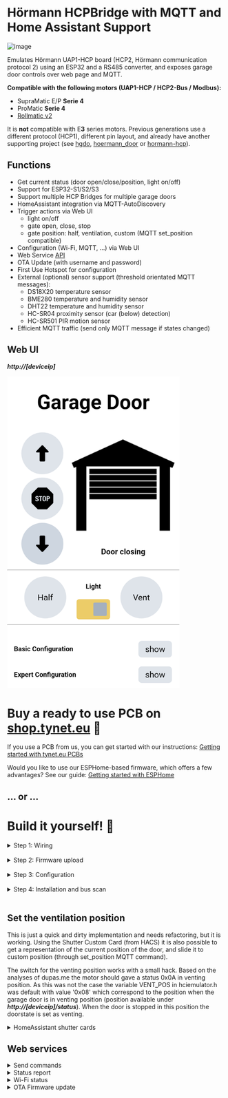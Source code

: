 # Hörmann HCPBridge with MQTT and Home Assistant Support
![image](https://user-images.githubusercontent.com/14005124/215204028-66bb0342-6bc2-48dc-ad8e-b08508bdc811.png)

Emulates Hörmann UAP1-HCP board (HCP2, Hörmann communication protocol 2) using an ESP32 and a RS485 converter, and exposes garage door controls over web page and MQTT.

**Compatible with the following motors (UAP1-HCP / HCP2-Bus / Modbus):**

* SupraMatic E/P **Serie 4**
* ProMatic **Serie 4**
* [Rollmatic v2](docs/rollmatic_v2.md)

It is **not** compatible with E**3** series motors. Previous generations use a different protocol (HCP1), different pin layout, and already have another supporting project (see [hgdo](https://github.com/steff393/hgdo), [hoermann_door](https://github.com/stephan192/hoermann_door) or [hormann-hcp](https://github.com/raintonr/hormann-hcp)).

## Functions

* Get current status (door open/close/position, light on/off)
* Support for ESP32-S1/S2/S3
* Support multiple HCP Bridges for multiple garage doors
* HomeAssistant integration via MQTT-AutoDiscovery
* Trigger actions via Web UI
  * light on/off
  * gate open, close, stop
  * gate position: half, ventilation, custom (MQTT set_position compatible)
* Configuration (Wi-Fi, MQTT, ...) via Web UI
* Web Service [API](#web-services)
* OTA Update (with username and password)
* First Use Hotspot for configuration
* External (optional) sensor support (threshold orientated MQTT messages):
  * DS18X20 temperature sensor
  * BME280 temperature and humidity sensor
  * DHT22 temperature and humidity sensor
  * HC-SR04 proximity sensor (car (below) detection)
  * HC-SR501 PIR motion sensor
* Efficient MQTT traffic (send only MQTT message if states changed)

## Web UI

***http://[deviceip]***

<img src="docs/Images/webinterface.png" width="400" alt="Image of the Web UI">

# Buy a ready to use PCB on [shop.tynet.eu](https://shop.tynet.eu/rs485-bridge-diy-hoermann-mqtt-adapter-esp32-s3-dev-board) :rocket:

If you use a PCB from us, you can get started with our instructions: [Getting started with tynet.eu PCBs](docs/getting_started_prebuilt_pcbs.md)

Would you like to use our ESPHome-based firmware, which offers a few advantages? See our guide: [Getting started with ESPHome](docs/getting_started_esphome.md)

## ... or ...

# Build it yourself! 🔨

<details>
 <summary>Step 1: Wiring</summary>

  ## Wiring
 
 ![min wiring](docs/Images/esp32.png)
 
 ESP32 powering requires a Step Down Module such as LM2596S DC-DC, but any 24VDC ==> 5VDC will do, even the tiny ones with 3 pin.
 Please note that the suggested serial pins for serial interfacing, on ESP32, are 16 RXD and 17 TXD.
 
 
 <details>
 <summary>It is possible to implement it with protoboard and underside soldering:</summary>
 
 <br>
 
 ![alt text](docs/Images/esp32_protoboard.jpg)
 ![alt text](docs/Images/esp32_protoboard2.jpg)
 </details>
 
 <details>
 <summary>Details specific to Az-delivery ESP32 (ESP32-WROOM-32)</summary>
 Note the pinout on this cheap but widespread ESP32 module is a bit different. The GND on the bottom left must not be used (it is actually wrongly labeled, it should be CMD). Use the top right instead. Moreover, use the pin 16 as RXD and pin 17 as TXD to match the code on this repository (using UART2, not UART0).
  
 ![image](https://github.com/Gifford47/HCPBridgeMqtt/assets/248961/1ad1c298-cf27-48cc-bf30-7667c27c3304)
 
 </details>
 
 ## RS485
 
 <details open>
 <summary>Pinout RS485 Plug</summary>
 <br>
 
 ![alt text](docs/Images/plug-min.png)
 
 > 📌 **Pinout**
 > 1. GND (Blue)<br>
 > 2. GND (Yellow)<br>
 > 3. B- (Green)<br>
 > 4. A+ (Red)<br>
 > 5. \+24V (Black)<br>
 > 6. \+24V (White)<br>
 
 </details>
 
 ### RS485 adapter
 ![alt text](docs/Images/rs485_raw.jpg)
 > [!NOTE]<br>
 > Pins A+ (Red) and B- (Green) need a 120 Ohm resistor between them for BUS termination. Some RS485 adapters provide termination pad to be soldered.

</details><br>

<details>
 <summary>Step 2: Firmware upload</summary>
 
 ## Upload the firmware
 To use the board without any additional sensors (f.e. as showed in section [wiring](#wiring)) you only need to upload the standard firmware binary.
 
### Sensors
 
 To use additional sensors, you have also to build and upload the according firmware for the sensor. See [flash instructions](docs/flashing_instructions.md) for further info.
 <details>
 <summary>DS18X20 Temperature Sensor</summary>
 
 ![DS18X20](docs/Images/ds18x20.jpg) <br/>
 DS18X20 connected to GPIO4.
 <br>
 
 </details>
 
 <details>
 <summary>HC-SR501 PIR Motion sensor</summary>
 Digital out connected to GPIO23.
 <br>
 </details>
 
 <details>
 <summary>DHT22 temperature and humidity sensor</summary>
 Digital out connected to GPIO27.
 <br>
 </details>
 
 <details>
 <summary>BME280 temperature and humidity sensor</summary>
 
 ![DS18X20](docs/Images/bme280.jpg) <br/>
 SDA connected to  GPIO21<br>
 SCL/SCK connected to GPIO22<br>
 <br>
 </details>
 
 <details>
 <summary>HC-SR04 Ultra sonic proximity sensor</summary>
 
 <br>
 Use the project task for HC-SR04.
 The wiring pins are:<br>
 SR04 Trigger pin is connected to GPIO5<br>
 SR04 ECHO pin is connected to GPIO18<br><br>
 
 It will send an MQTT discovery for two sensor one for the distance in cm available below the sensor and the other informing if the car park is available. It compares if the distance below is less than the maximal measured distance then car park is not available. The hcsr04_maxdistanceCm is defined with 150cm in configuration.h. This setting might not work for everyone. Change it to your needs.
 
 </details>
</details><br>

<details>
  <summary>Step 3: Configuration</summary>

  ## Configuration
  At first boot the settings from the `configuration.h` file are taken over as user preferences. If you choose to make your own build you can set up your settings there.
  After first boot you can change your settings directly in the Web UI without the need to create a new build. 
  
  With the default configuration it will open a Wi-Fi Hotspot you can connect to. When connected to it, you can use the URL http://192.168.4.1 in a web browser to access the Web UI and configure the device.
  
  Use the "Basic Configuration" section to set your Wi-Fi and MQTT credentials, after hitting the Save button your device will reboot.
  The password fields are redacted if there are set with a *. If you don't want to change it, just leave the * as it will be interpreted as unchanged.
  
  <img src="https://github.com/Gifford47/HCPBridgeMqtt/assets/13482963/0081e0bc-ec8e-4cec-a537-c7b0c5758035" width="400" alt="Image of the 'Basic Configuration'">
  
  The preferences will stay even after an OTA update.
  When the memory of your ESP gets deleted your ESP will again load the settings from the configuration.h file.
  
  You can reset all preferences by pressing the BOOT button on the ESP for longer then 5 Seconds and releasing it.
  This will reset all preferences to the default values from configuration.h in the flashed firmware build.
</details><br>

<details>
  <summary>Step 4: Installation and bus scan</summary>
 
  ## Installation
  
  * Connect the board to the BUS
  * Run a BUS scan (differs on the following hardware version): 
  
  ### Old hardware version
  
  BUS scan is started through flipping (ON - OFF) last dip switch. Note that BUS power (+24v) is removed when no devices are detected. In case of issues, you may find useful to "jump start" the device using the +24V provision of other connectors of the motor control board.
    
  ### New hardware version 
  With newer HW versions, the bus scan is carried out using the LC display in menu 37. For more see: [SupraMatic 4 Busscan](https://www.tor7.de/news/bus-scan-beim-supramatic-serie-4-fehlercode-04-vermeiden)
  
  ![alt text](docs/Images/antrieb-min.png)
</details><br>

## Set the ventilation position 

This is just a quick and dirty implementation and needs refactoring, but it is working.
Using the Shutter Custom Card (from HACS) it is also possible to get a representation of the current position of the door, and slide it to custom position (through set_position MQTT command).

The switch for the venting position works with a small hack. Based on the analyses of dupas.me the motor should gave a status 0x0A in venting position. As this was not the case the variable VENT_POS in hciemulator.h was default with value '0x08' which correspond to the position when the garage door is in venting position (position available under ***http://[deviceip]/status***). When the door is stopped in this position the doorstate is set as venting.

<details>
<summary>HomeAssistant shutter cards</summary>

<br>

![Homeassistant card1](docs/Images/ha_shuttercard.png)
![Homeassistant card2](docs/Images/ha.png)
</details>

## Web services

<details>
<summary>Send commands</summary>

URL: **http://[deviceip]/command?action=[id]**
<br>

| id | Function     | Other Parameters |
|----|--------------|------------------|
| 0  | Close        |                  |
| 1  | Open         |                  |
| 2  | Stop         |                  |
| 3  | Ventilation  |                  |
| 4  | Half Open    |                  |
| 5  | Light toggle |                  |
| 6  | Restart      |                  |
| 7  | Set Position | position=[0-100] |

</details>

<details>
<summary>Status report</summary>

URL: **http://[deviceip]/status**
<br>

Response:
```
{
"valid": true,
"doorstate": 64,
"doorposition": 0,
"doortarget": 0,
"lamp": false,
"temp": 19.94000053,
"lastresponse": 0,
"looptime": 1037,
"lastCommandTopic": "hormann/garage_door/command/door",
"lastCommandPayload": "close"
}
```
</details>

<details>
<summary>Wi-Fi status</summary>

URL: **http://[deviceip]/sysinfo**
<br>
</details>

<details>
<summary>OTA Firmware update</summary>

URL: **http://[deviceip]/update**
<br>

![image](https://user-images.githubusercontent.com/14005124/215216505-8c5abe46-5d40-402b-963a-e3825c63d417.png)

</details><br>
